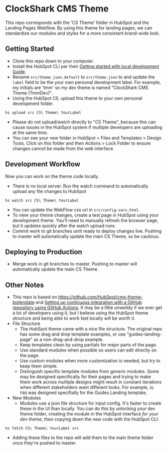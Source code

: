# ClockShark CMS Theme

This repo corresponds with the 'CS Theme' folder in HubSpot and the Landing Pages Webflow. By using this theme for landing pages, we can standardize our modules and styles for a more consistant brand-wide look.

## Getting Started 

* Clone this repo down to your computer. 
* Install the HubSpot CLI per their [Getting started with local development Guide](https://developers.hubspot.com/docs/cms/guides/getting-started-with-local-development).
* Rename `src/theme.json.default` to `src/theme.json` to and update the `label` field to be the your own personal development label. For example, my initials are 'tmm' so my dev theme is named "ClockShark CMS Theme (TmmDev)".
* Using the HubSpot ClI, upload this theme to your own personal development folder.

```
hs upload src CS\ Theme\ YourLabel
```

* Please do not upload/watch directly to "CS Theme", because this can cause issues in the HubSpot system if multiple developers are uploading at the same time.
* You can see your new folder in HubSpot > Files and Templates > Design Tools. Click on this folder and then Actions > Lock Folder to ensure changes cannot be made from the web interface.

## Development Workflow

Now you can work on the theme code locally. 

* There is no local server. Run the watch command to automatically upload any file changes to HubSpot

```
hs watch src CS\ Theme\ YourLabel
```

* You can update the WebFlow css url in `src/config-vars.html`. 
* To view your theme changes, create a test page in HubSpot using your development theme. You'll need to manually refresh the browser page, but it updates quickly after the watch upload runs. 
* Commit work to git branches until ready to deploy changes live. Pushing to master will automatically update the main CS Theme, so be cautious. 

## Deploying to Production 

* Merge work in git branches to master. Pushing to master will automatically update the main CS Theme.

## Other Notes

* This repo is based on <https://github.com/HubSpot/cms-theme-boilerplate> and [Setting up continuous integration with a GitHub repository using GitHub Actions](https://developers.hubspot.com/docs/cms/guides/github-integration). It may be a little unweildy if we ever get a lot of developers using it, but I believe using the HubSpot theme structure and being able to work fast locally will be worth it. 
* File Structure
  * The HubSpot theme came with a nice file structure. The original repo has some drag and drop template examples, or use "guides-landing-page" as a non-drag-and-drop example. 
  * Keep templates clean by using partials for major parts of the page.
  * Use standard modules when possible so users can edit directly on the page.
  * Use custom modules when more customization is needed, but try to keep them simple. 
  * Distinguish specific template modules from generic modules. Some may be designed specifically for their pages and trying to make them work across multiple designs might result in constant iterations when different stakeholders want different looks. For example, `GL FAQ` was designed specifially for the Guides Landing template.
* New Modules
  * Modules use a json file structure for input config. It's faster to create these in the UI than locally. You can do this by unlocking your dev theme folder, creating the module in the HubSpot interface *for your dev theme*, then copying down the new code with the HubSpot CLI:

```
hs fetch CS\ Theme\ YourLabel src
```
  * Adding these files to the repo will add them to the main theme folder once they're pushed to master.
